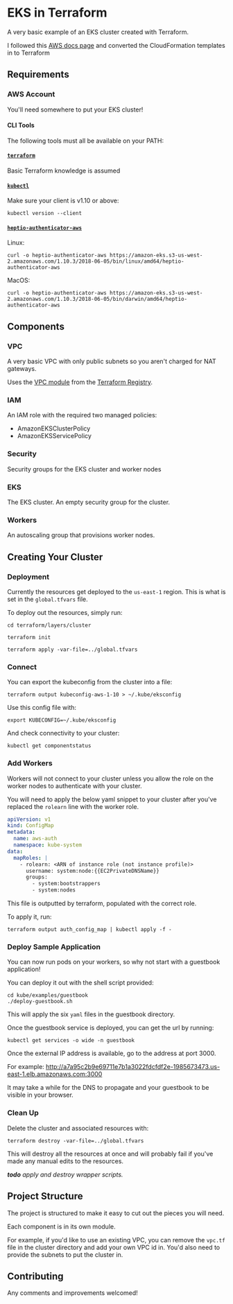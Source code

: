 # EKS in Terraform

A very basic example of an EKS cluster created with Terraform.

I followed this [AWS docs page](https://docs.aws.amazon.com/eks/latest/userguide/getting-started.html)
and converted the CloudFormation templates in to Terraform

## Requirements

### AWS Account

You'll need somewhere to put your EKS cluster!

#### CLI Tools

The following tools must all be available on your PATH:

#### [`terraform`](https://www.terraform.io/)

Basic Terraform knowledge is assumed

#### [`kubectl`](https://kubernetes.io/docs/tasks/tools/install-kubectl/)

Make sure your client is v1.10 or above:

    kubectl version --client

#### [`heptio-authenticator-aws`](https://github.com/heptio/authenticator)

Linux:

    curl -o heptio-authenticator-aws https://amazon-eks.s3-us-west-2.amazonaws.com/1.10.3/2018-06-05/bin/linux/amd64/heptio-authenticator-aws

MacOS:

    curl -o heptio-authenticator-aws https://amazon-eks.s3-us-west-2.amazonaws.com/1.10.3/2018-06-05/bin/darwin/amd64/heptio-authenticator-aws

## Components

### VPC

A very basic VPC with only public subnets so you aren't charged
for NAT gateways.

Uses the [VPC module](https://registry.terraform.io/modules/terraform-aws-modules/vpc/)
from the [Terraform Registry](https://registry.terraform.io/).

### IAM

An IAM role with the required two managed policies:

- AmazonEKSClusterPolicy
- AmazonEKSServicePolicy

### Security

Security groups for the EKS cluster and worker nodes

### EKS

The EKS cluster.
An empty security group for the cluster.

### Workers

An autoscaling group that provisions worker nodes.

## Creating Your Cluster

### Deployment

Currently the resources get deployed to the `us-east-1` region.
This is what is set in the `global.tfvars` file.

To deploy out the resources, simply run:

    cd terraform/layers/cluster

    terraform init
    
    terraform apply -var-file=../global.tfvars
    
### Connect

You can export the kubeconfig from the cluster into a file:

    terraform output kubeconfig-aws-1-10 > ~/.kube/eksconfig

Use this config file with:

    export KUBECONFIG=~/.kube/eksconfig

And check connectivity to your cluster:

    kubectl get componentstatus

### Add Workers

Workers will not connect to your cluster unless you allow the role
on the worker nodes to authenticate with your cluster.

You will need to apply the below yaml snippet to your cluster after
you've replaced the `rolearn` line with the worker role.

```yaml
apiVersion: v1
kind: ConfigMap
metadata:
  name: aws-auth
  namespace: kube-system
data:
  mapRoles: |
    - rolearn: <ARN of instance role (not instance profile)>
      username: system:node:{{EC2PrivateDNSName}}
      groups:
        - system:bootstrappers
        - system:nodes
```

This file is outputted by terraform, populated with the correct role.

To apply it, run:

    terraform output auth_config_map | kubectl apply -f -

### Deploy Sample Application

You can now run pods on your workers, so why not start with a
guestbook application!

You can deploy it out with the shell script provided:

    cd kube/examples/guestbook
    ./deploy-guestbook.sh

This will apply the six `yaml` files in the guestbook directory.

Once the guestbook service is deployed, you can get the url by running:

    kubectl get services -o wide -n guestbook

Once the external IP address is available, go to the address at port 3000.

For example: http://a7a95c2b9e69711e7b1a3022fdcfdf2e-1985673473.us-east-1.elb.amazonaws.com:3000

It may take a while for the DNS to propagate and your guestbook to be visible
in your browser.

### Clean Up

Delete the cluster and associated resources with:

    terraform destroy -var-file=../global.tfvars 

This will destroy all the resources at once and will probably fail
if you've made any manual edits to the resources.

***todo** apply and destroy wrapper scripts.*

## Project Structure

The project is structured to make it easy to cut out the pieces
you will need.

Each component is in its own module.

For example, if you'd like to use an existing VPC, you can remove the
`vpc.tf` file in the cluster directory and add your own VPC id in.
You'd also need to provide the subnets to put the cluster in.

## Contributing

Any comments and improvements welcomed!
